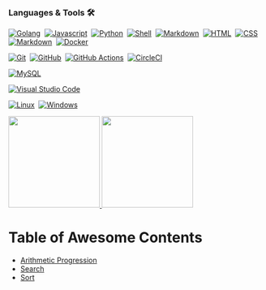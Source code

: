 ### Languages & Tools 🛠

[![Golang](https://img.shields.io/badge/-Golang-05122A?style=flat&logo=go&logoColor=white)](https://github.com/jvcss)&nbsp;
[![Javascript](https://img.shields.io/badge/-Javascript-05122A?style=flat&logo=javascript)](https://github.com/jvcss)&nbsp;
[![Python](https://img.shields.io/badge/-Python-05122A?style=flat&logo=python)](https://github.com/jvcss)&nbsp;
[![Shell](https://img.shields.io/badge/Shell-05122A?style=flat&logo=gnu-bash&logoColor=white)](https://github.com/jvcss)&nbsp;
[![Markdown](https://img.shields.io/badge/-Markdown-05122A?style=flat&logo=markdown)](https://github.com/jvcss)&nbsp;
[![HTML](https://img.shields.io/badge/-HTML-05122A?style=flat&logo=html5)](https://github.com/jvcss)&nbsp;
[![CSS](https://img.shields.io/badge/-CSS-05122A?style=flat&logo=CSS3)](https://github.com/jvcss)&nbsp;
[![Markdown](https://img.shields.io/badge/-Markdown-05122A?style=flat&logo=markdown)](https://github.com/jvcss)&nbsp;
[![Docker](https://img.shields.io/badge/-Docker-05122A?style=flat&logo=docker)](https://github.com/jvcss)&nbsp;

[![Git](https://img.shields.io/badge/-Git-05122A?style=flat&logo=git)](https://github.com/jvcss)&nbsp;
[![GitHub](https://img.shields.io/badge/-GitHub-05122A?style=flat&logo=github)](https://github.com/jvcss)&nbsp;
[![GitHub Actions](https://img.shields.io/badge/GitHub%20Actions%20-05122A?style=flat&logo=github-actions&logoColor=white)](https://github.com/jvcss)&nbsp;
[![CircleCI](https://img.shields.io/badge/CircleCI-05122A?style=flat&logo=circleci&logoColor=white)](https://github.com/jvcss)&nbsp;

[![MySQL](https://img.shields.io/badge/-MySQL-05122A?style=flat&logo=mysql&logoColor=white)](https://github.com/jvcss)&nbsp;

[![Visual Studio Code](https://img.shields.io/badge/-Visual%20Studio%20Code-05122A?style=flat&logo=visual-studio-code&logoColor=007ACC)](https://github.com/jvcss)&nbsp;

[![Linux](https://img.shields.io/badge/-Linux-05122A?style=flat&logo=linux&logoColor=white)](https://github.com/jvcss)&nbsp;
[![Windows](https://img.shields.io/badge/-Windows-05122A?style=flat&logo=windows&logoColor=white)](https://github.com/jvcss)&nbsp;

<div align="left">
    <a href="https://calendly.com/joaovictorcardoso/30min">
    <img height="180em" src="https://github-readme-stats.vercel.app/api?username=jvcss&show_icons=true&theme=gotham&count_private=true&include_all_commits=true"/>
    <img height="180em" src="https://github-readme-stats.vercel.app/api/top-langs/?username=jvcss&layout=compact&langs_count=99&theme=gotham"/>
    </a>
</div>
<h1> Table of Awesome Contents</h1>

- [Arithmetic Progression](https://github.com/jvcss/jvcss/blob/main/competitive_python/arithmetic_progression.py)
- [Search](https://github.com/jvcss/jvcss/blob/main/competitive_python/search_algorithm.py)
- [Sort](https://github.com/jvcss/jvcss/blob/main/competitive_python/sort_algorithm.py)
